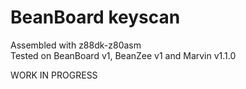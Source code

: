 # BeanBoard keyscan
Assembled with z88dk-z80asm  
Tested on BeanBoard v1, BeanZee v1 and Marvin v1.1.0

WORK IN PROGRESS